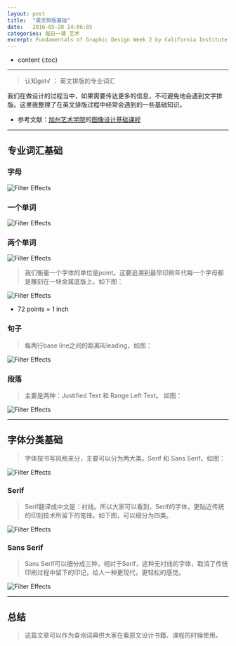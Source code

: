 ```yaml
---
layout: post
title:  "英文排版基础"
date:   2016-05-28 14:06:05
categories: 每日一课 艺术
excerpt: Fundamentals of Graphic Design Week 2 by California Institute of the Arts
---
```


* content
{:toc}

---

> 认知get√ ： 英文排版的专业词汇

我们在做设计的过程当中，如果需要传达更多的信息，不可避免地会遇到文字排版。这里我整理了在英文排版过程中经常会遇到的一些基础知识。

* 参考文献：[加州艺术学院](https://art.calarts.edu/)的[图像设计基础课程](https://www.coursera.org/learn/fundamentals-of-graphic-design/)



---

## 专业词汇基础

### 字母
![Filter Effects](http://o7y3ots7t.bkt.clouddn.com/2016%2F05%2F29%2Fletterforms.png)


### 一个单词  

![Filter Effects](http://o7y3ots7t.bkt.clouddn.com/2016/05/29/word.png)


### 两个单词  
![Filter Effects](http://o7y3ots7t.bkt.clouddn.com/2016%2F05%2F29%2Ftwo%20words.png)

> 我们衡量一个字体的单位是point。这要追溯到最早印刷年代每一个字母都是雕刻在一块金属底版上。如下图：

![Filter Effects](http://o7y3ots7t.bkt.clouddn.com/2016/05/29/Point%20Size.png)

* 72 points = 1 inch


### 句子  

> 每两行base line之间的距离叫leading，如图：

![Filter Effects](http://o7y3ots7t.bkt.clouddn.com/2016/05/29/Leading.png)

### 段落

> 主要是两种：Justified Text 和 Range Left Text。 如图：

![Filter Effects](http://o7y3ots7t.bkt.clouddn.com/2016%2F05%2F29%2Fterm%20for%20the%20setting%20of%20a%20block%20of%20text.png)


---

## 字体分类基础

> 字体按书写风格来分，主要可以分为两大类。Serif 和 Sans Serif。如图：

![Filter Effects](http://o7y3ots7t.bkt.clouddn.com/2016/05/29/two%20type.png)


### Serif
> Serif翻译成中文是：衬线。所以大家可以看到，Serif的字体，更贴近传统的印刻技术所留下的笔锋。如下图，可以细分为四类。

![Filter Effects](http://o7y3ots7t.bkt.clouddn.com/2016/05/29/Serif.png)

### Sans Serif
> Sans Serif可以细分成三种，相对于Serif，这种无衬线的字体，取消了传统印刷过程中留下的印记，给人一种更现代，更轻松的感觉。

![Filter Effects](http://o7y3ots7t.bkt.clouddn.com/2016/05/29/Sans%20Serif.png)

---

## 总结

> 这篇文章可以作为查询词典供大家在看原文设计书籍、课程的时候使用。
